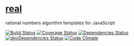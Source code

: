 [real](http://aureooms.github.io/real)
===

rational numbers algorithm templates for JavaScript

[![Build Status](https://drone.io/github.com/aureooms/real/status.png)](https://drone.io/github.com/aureooms/real/latest)
[![Coverage Status](https://coveralls.io/repos/aureooms/real/badge.png)](https://coveralls.io/r/aureooms/real)
[![Dependencies Status](https://david-dm.org/aureooms/real.png)](https://david-dm.org/aureooms/real#info=dependencies)
[![devDependencies Status](https://david-dm.org/aureooms/real/dev-status.png)](https://david-dm.org/aureooms/real#info=devDependencies)
[![Code Climate](https://codeclimate.com/github/aureooms/real.png)](https://codeclimate.com/github/aureooms/real)
